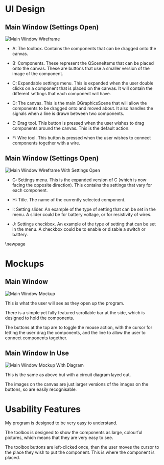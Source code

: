 # UI Design

## Main Window (Settings Open)

![Main Window Wireframe](images/main_window_wireframe.png)


- A:
	The toolbox. Contains the components that can be
	dragged onto the canvas.

- B:
	Components. These represent the QSceneItems that can be placed onto
	the canvas. These are buttons that use a smaller version of the image
	of the component.

- C:
	Expandable settings menu. This is expanded when the user double clicks
	on a component that is placed on the canvas. It will contain the different
	settings that each component will have.

- D:
	The canvas. This is the main QGraphicsScene that will allow the components to
	be dragged onto and moved about. It also handles the signals when a line is
	drawn between two components.

- E:
	Drag tool. This button is pressed when the user wishes to drag components around
	the canvas. This is the default action.

- F:
	Wire tool. This button is pressed when the user wishes to connect components together
	with a wire.

## Main Window (Settings Open)

![Main Window Wireframe With Settings Open](images/main_window_settings_wireframe.png)

- G:
	Settings menu. This is the expanded version of C (which is now facing the opposite
	direction). This contains the settings that vary for each component.

- H:
	Title. The name of the currently selected component.

- I:
	Setting slider. An example of the type of setting that can be set in the menu.
	A slider could be for battery voltage, or for resistivity of wires.

- J:
	Settings checkbox. An example of the type of setting that can be set in the menu.
	A checkbox could be to enable or disable a switch or battery.

\newpage

# Mockups

## Main Window

![Main Window Mockup](images/mockup_main.png)

This is what the user will see as they open up the program.

There is a simple yet fully featured scrollable bar at the side,
which is designed to hold the components.

The buttons at the top are to toggle the mouse action, with the
cursor for letting the user drag the components, and the line to
allow the user to connect components together.


## Main Window In Use

![Main Window Mockup With Diagram](images/mockup_diagram.png)

This is the same as above but with a circuit diagram layed out.

The images on the canvas are just larger versions of the images on the buttons,
so are easily recognisable.

# Usability Features

My program is designed to be very easy to understand.

The toolbox is designed to show the components as large, colourful
pictures, which means that they are very easy to see.

The toolbox buttons are left-clicked once, then the user moves the cursor to the place they wish
to put the component. This is where the component is placed.

